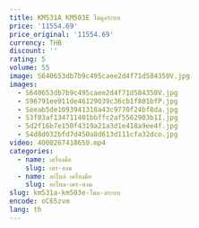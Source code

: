 ```yaml
---
title: KM531A KM503E โมดูลระบบ
price: '11554.69'
price_original: '11554.69'
currency: THB
discount: ''
rating: 5
volume: 55
image: S640653db7b9c495caee2d4f71d584350V.jpg
images:
  - S640653db7b9c495caee2d4f71d584350V.jpg
  - S96791ee911de46129039c36cb1f801bfP.jpg
  - Seeab5de1093941318a43c9770f24bf8da.jpg
  - S3f83af134711401bbffc2af5562903b1I.jpg
  - Sd2f16b7e150f4319a21a3d1e418a9ee4f.jpg
  - S4d8d032bfd7d450a8d613d111cfa32dco.jpg
video: 4000267418650.mp4
categories:
  - name: เครื่องมือ
    slug: เคร-องม
  - name: อะไหล่ เครื่องมือ
    slug: อะไหล-เคร-องม
slug: km531a-km503e-โมด-ลระบบ
encode: oC65zvm
lang: th
---
```

  